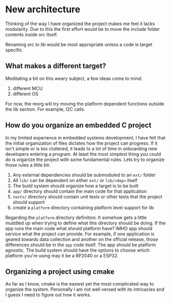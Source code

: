 # New architecture 
Thinking of the way I have organized the project makes me feel it lacks 
modularity. Due to this the first effort would be to move the include
folder contents inside src itself.

Renaming src to lib would be most appropriate unless a code is target 
specific.

## What makes a different target?
Meditating a bit on this weary subject, a few ideas come to mind:
1. different MCU
2. different OS

For now, the reorg will try moving the platform dependent functions 
outside the lib section. For example, I2C calls. 

## How do you organize an embedded C project
In my limited experience in embedded systems development, I have felt 
that the initial organization of files dictates how the project can 
progress. If it isn't simple or is too cluttered, it leads to a lot of
time in onboarding new developers entering a program. At least the most
simplest thing you could do is organize the project with some fundamental
rules. Lets try to organize those rules a little bit:

1. Any external dependencies should be submoduled to an `ext/` folder
2. All `lib/` can be dependent on either `ext/` or `lib/<dep>` itself
3. The build system should organize how a target is to be built
4. `app/` directory should contain the main code for that application
5. `tests/` directory should contain unit tests or other tests that the project should support
6. create a `platform` directory containing platform level support for lib

Regarding the `platform` directory definition: It somehow gets a little muddled
up when trying to define what this directory should be doing. If the app runs
the main code what should platform have? IMHO app should service what the project
can provide. For example, if one application is geared towards data collection and
another on the official release, those differences should be in the `app` code 
itself. The app should be platform agnostic. The build system should have the 
options to choose which platform you're using may it be a RP2040 or a ESP32. 

## Organizing a project using cmake
As far as I know, cmake is the easiest yet the most complicated way
to organize the system. Personally I am not well versed with its 
intricacies and I guess I need to figure out how it works. 
